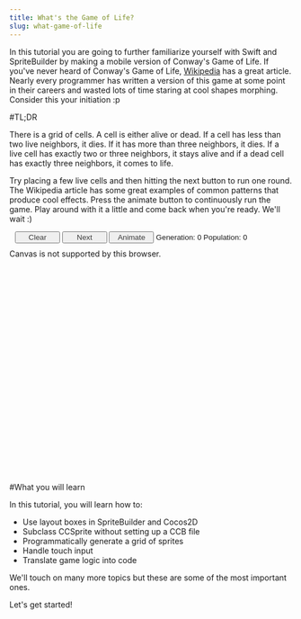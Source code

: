 ```yaml
---
title: What's the Game of Life?
slug: what-game-of-life
---
```


In this tutorial you are going to further familiarize yourself with Swift and SpriteBuilder by making a mobile version of Conway's Game of Life. If you've never heard of Conway's Game of Life, [Wikipedia](http://en.wikipedia.org/wiki/Conway%27s_Game_of_Life) has a great article. Nearly every programmer has written a version of this game at some point in their careers and wasted lots of time staring at cool shapes morphing. Consider this your initiation :p


#TL;DR

There is a grid of cells. A cell is either alive or dead. If a cell has less than two live neighbors, it dies. If it has more than three neighbors, it dies. If a live cell has exactly two or three neighbors, it stays alive and if a dead cell has exactly three neighbors, it comes to life.

Try placing a few live cells and then hitting the next button to run one round. The Wikipedia article has some great examples of common patterns that produce cool effects. Press the animate button to continuously run the game. Play around with it a little and come back when you're ready. We'll wait :)

<!--
 Original source code written by Ron de Jong, 20 Oct. 2011 at http://www.codeproject.com/Articles/271154/HTML5-Game-of-Multi-Life.
 Accessed September 4, 2012.
 Licensed under The Code Project Open License (CPOL): http://www.codeproject.com/info/cpol10.aspx.
 Latest version at date of access was CPOL version 1.02.

 Source code modified by Brian Chu for makegameswithus, inc.
 Canvas size made smaller
 Dropdown menu removed. Cells can only be magenta colored.
 -->

<style type="text/css">
select
{
    font-size: 10pt;
}
div#params
{
    font-size: 10pt;
    font-family: verdana, arial, sans-serif;
    margin: 10px;
}
canvas
{
    border-color: Gray;
    border-width: thin;
    position: absolute;
    top: 0px;
    left: 0px;
}
#canvas2
{
    background-color: #f5f5f5;
}
button
{
    width: 80px;
    color: #393939;
}

</style>

<script type="text/javascript" >
    function LifeTorus(size) {
        this.size = size;
        var count = size * size;
        this.torus = new Array(count);

        this.clear = function () {
            for (var i = 0; i < count; i++)
                this.torus[i] = 0;// 0 means empty for convenience and speed
        };

        // returns count of the number of neighbours of each kind
        this.getNeighbours = function (x, y) {
            var count = [0, 0, 0, 0, 0];
            // prev row
            count[this.get(x - 1, y - 1)]++;
            count[this.get(x, y - 1)]++;
            count[this.get(x + 1, y - 1)]++;

            // this row
            count[this.get(x - 1, y)]++;
            count[this.get(x + 1, y)]++;

            // next row
            count[this.get(x - 1, y + 1)]++;
            count[this.get(x, y + 1)]++;
            count[this.get(x + 1, y + 1)]++;

            return count;
        };

        this.get = function (x, y) {
            return this.torus[this.getIndex(x, y)];
        };

        this.set = function (x, y, value) {
            this.torus[this.getIndex(x, y)] = value;
        };

        // Treats the two dimensional arreay as a torus, i.e.
        // the top and bottom edges of the array are adjacent and the left and right edges
        // are adjacent.
        this.getIndex = function (x, y) {
            if (x < -1 || y < -1 || x > size || y > size)
                throw "Index out of bounds";
            if (x == -1)
                x = size - 1;
            else if (x == size)
                x = 0;
            if (y == -1)
                y = size - 1;
            else if (y == size)
                y = 0;
            return x + y * this.size;
        };

        this.clear();
    }

    function relMouseCoords(event) {
        var totalOffsetX = 0;
        var totalOffsetY = 0;
        var canvasX = 0;
        var canvasY = 0;
        var currentElement = this;

        do {
            totalOffsetX += currentElement.offsetLeft;
            totalOffsetY += currentElement.offsetTop;
        }
        while (currentElement = currentElement.offsetParent)

        canvasX = event.pageX - totalOffsetX;
        canvasY = event.pageY - totalOffsetY;

        return { x: canvasX, y: canvasY }
    }
    HTMLCanvasElement.prototype.relMouseCoords = relMouseCoords;
</script>

<div id='params'>
<button onclick="clearGame()">Clear</button>
<button onclick="advance()" >Next</button>
<button id="btnAnimate" onclick="animation()">Animate</button>
<span id="generation" style="width: 130">Generation: 0</span>
<span id="population" style="width: 130">Population: 0</span>
</div>

<div style="position:relative; height: 401px;">
<canvas id='canvas2' width='401' height='401' on></canvas> <!-- Lowest in Z-order - provides background -->
<canvas id='canvas1' width='401' height='401' on>Canvas is not supported by this browser.</canvas>
</div>

<script type="text/javascript" >

// Keep a torus for the current and next generation
var _size = 40;
var _cellSize = 10;
var _torus1 = new LifeTorus(_size);
var _torus2 = new LifeTorus(_size);
var _animate = false;
var _generation = 0;
var isMouseDown = false;

function clearGame() {
    _torus1.clear();
    _generation = 0;
    generation.textContent = "Generation: 0";
    render();
    updatePopulation();
}

function animation() {
    _animate = !_animate;
    if (_animate) {
        advance();
        btnAnimate.textContent = "Stop";
    } else {
        btnAnimate.textContent = "Animate";
    }
}

function advance() {
    // torus1 contains the current model, process into torus2 then swap the
    // references so torus1 refers to the next generation
    var _population = 0;
    for (var x = 0; x < _size; x++)
        for (var y = 0; y < _size; y++) {
            var neighbours = _torus1.getNeighbours(x, y);// dim 5 array
            var alive = 0;
            var kind = _torus1.get(x, y);
            if (kind > 0) {
                // its alive - it will stay alive if it has 2 or 3 neighbours
                var count = neighbours[kind];
                alive = (count == 2 || count == 3) ? kind : 0;
            }
            else {
                // Its dead but will be born if any "kind" has exactly 3 neighbours
                // This isn't "fair" but we use the first kind that has three neightbours
                for (kind = 1; kind <= 4 && alive == 0; kind++) {
                    if (neighbours[kind] == 3)
                        alive = kind;
                }
            }
            _torus2.set(x, y, alive);
            if (alive)
                _population++;
        }

    var temp = _torus1; // arrays are only references!
    _torus1 = _torus2;
    _torus2 = temp;
    render();
    generation.textContent = "Generation: " + String(++_generation);
    population.textContent = "Population: " + String(_population);
    if (_animate)
        setTimeout("advance()", 50);
}

function renderCanvas(canvas, size, torus) {
    // read from LifeTorus and write to canvas
    var context = canvas.getContext('2d');
    context.fillStyle = '#ff7f50';
    context.clearRect(0, 0, size * _cellSize, size * _cellSize);
    for (var x = 0; x < size; x++)
        for (var y = 0; y < size; y++) {
            var kind = _torus1.get(x, y) - 1;
            if (kind >= 0) {
                context.fillStyle = '#ff1493';
                context.fillRect(x * _cellSize, y * _cellSize, _cellSize, _cellSize);
            }
        }
}

function render() {
    renderCanvas(canvas1, _size, _torus1);
}

function drawGrid() {
    // Only ever called once!
    var context = canvas2.getContext('2d'); // canvas2 is the background canvas
    context.strokeStyle = '#808080';
    context.beginPath();
    for (var i = 0; i <= _size; i++) {
        // Draw vertical lines
        context.moveTo(i * _cellSize + 0.5, 0.5);
        context.lineTo(i * _cellSize + 0.5, _size * _cellSize);
        // Draw horizontal lines
        context.moveTo(0.5, i * _cellSize + 0.5);
        context.lineTo(_size * _cellSize, i * _cellSize + 0.5);
    }
    context.stroke();
}

drawGrid();

canvas1.onmousedown = function canvasMouseDown(ev) {
    isMouseDown = true;
    var x = ev.pageX - this.offsetLeft;
    var y = ev.pageY - this.offsetTop;
    var coords = this.relMouseCoords(ev);
    setPoint(coords.x, coords.y);
}

canvas1.onmouseup = function canvasMouseDown(ev) {
    isMouseDown = false;
}

canvas1.onmousemove = function canvasMouseDown(ev) {
    if (isMouseDown) {
        var coords = this.relMouseCoords(ev);
        setPoint(coords.x, coords.y);
    }
}

function setPoint(x, y) {
    // convert to torus coords
    var i = Math.floor(x / _cellSize);
    var j = Math.floor(y / _cellSize);

    // Which kind
    var kind = 1;

    _torus1.set(i, j, kind);
    render();
    updatePopulation();
}

function updatePopulation() {
    var _population = 0;
    for (var x = 0; x < _size; x++)
        for (var y = 0; y < _size; y++) {
            if (_torus1.get(x, y))
                _population++;
        }

    population.textContent = "Population: " + String(_population);
}
</script>

#What you will learn

In this tutorial, you will learn how to:

- Use layout boxes in SpriteBuilder and Cocos2D
- Subclass CCSprite without setting up a CCB file
- Programmatically generate a grid of sprites
- Handle touch input
- Translate game logic into code

We'll touch on many more topics but these are some of the most important ones.

Let's get started!

